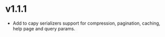 # v1.1.1

- Add to capy serializers support for compression, pagination, caching, help page and query params.
